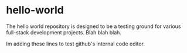 # hello-world
The hello world repository is designed to be a testing ground
for various full-stack development projects. Blah blah blah.

Im adding these lines to test github's internal code editor.
